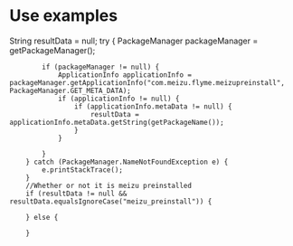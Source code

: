 # Use examples


 String resultData = null;
        try {
            PackageManager packageManager = getPackageManager();

            if (packageManager != null) {
                ApplicationInfo applicationInfo = packageManager.getApplicationInfo("com.meizu.flyme.meizupreinstall", PackageManager.GET_META_DATA);
                if (applicationInfo != null) {
                    if (applicationInfo.metaData != null) {
                        resultData = applicationInfo.metaData.getString(getPackageName());
                    }
                }

            }
        } catch (PackageManager.NameNotFoundException e) {
            e.printStackTrace();
        }
        //Whether or not it is meizu preinstalled
        if (resultData != null && resultData.equalsIgnoreCase("meizu_preinstall")) {

        } else {

        }
